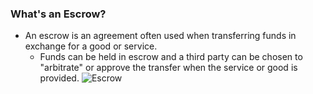 ### What's an Escrow?
- An escrow is an agreement often used when transferring funds in exchange for a good or service. 
    - Funds can be held in escrow and a third party can be chosen to "arbitrate" or approve the transfer when the service or good is provided.
    ![Escrow](https://res.cloudinary.com/divzjiip8/image/upload/v1526784126/rlummazk4f0fycevsvbu.png)